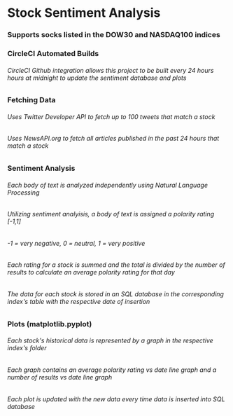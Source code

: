 # Stock Sentiment Analysis
### Supports socks listed in the DOW30 and NASDAQ100 indices

### CircleCI Automated Builds
###### CircleCI Github integration allows this project to be built every 24 hours hours at midnight to update the sentiment database and plots

### Fetching Data
###### Uses Twitter Developer API to fetch up to 100 tweets that match a stock
###### Uses NewsAPI.org to fetch all articles published in the past 24 hours that match a stock


### Sentiment Analysis
###### Each body of text is analyzed independently using Natural Language Processing
###### Utilizing sentiment analyisis, a body of text is assigned a polarity rating [-1,1]
###### -1 = very negative, 0 = neutral, 1 = very positive
###### Each rating for a stock is summed and the total is divided by the number of results to calculate an average polarity rating for that day
###### The data for each stock is stored in an SQL database in the corresponding index's table with the respective date of insertion

### Plots (matplotlib.pyplot)
###### Each stock's historical data is represented by a graph in the respective index's folder
###### Each graph contains an average polarity rating vs date line graph and a number of results vs date line graph
###### Each plot is updated with the new data every time data is inserted into SQL database


